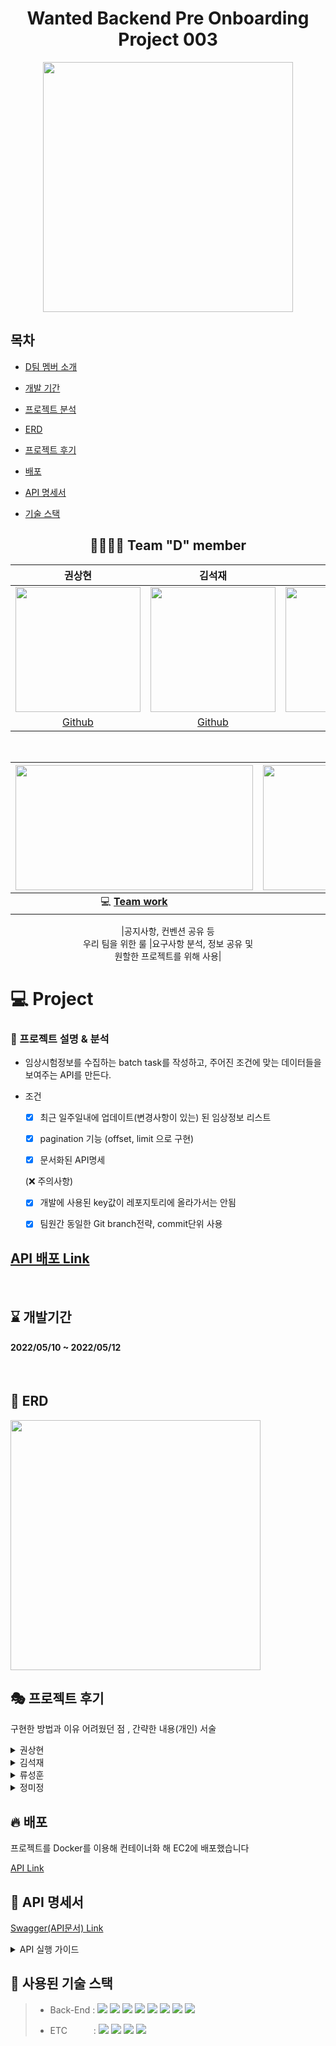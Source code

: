 
<div  align="center">

# Wanted Backend Pre Onboarding Project 003

<img  width="400"  src="https://user-images.githubusercontent.com/72593394/167660736-32c28f81-39f0-43d2-9797-6e74b73b53a7.jpg">

</div>

## 목차

- [D팀 멤버 소개](#-team-d-member)

- [개발 기간](#-개발기간)

- [프로젝트 분석](#-프로젝트-분석)

- [ERD](#-erd)

- [프로젝트 후기](#-프로젝트-후기)

- [배포](#-배포)

- [API 명세서](#-api-명세서)

- [기술 스택](#-사용된-기술-스택)

<div  align="center">

## 👨‍👨‍👦‍👦 Team "D" member

|권상현|김석재|류성훈|정미정|
|:------:|:------:|:------:|:------:|
|<img  src="https://avatars.githubusercontent.com/u/39396492?v=4"  width="200"/> | <img  src="https://avatars.githubusercontent.com/u/86823305?v=4"  width="200"/> | <img  src="https://avatars.githubusercontent.com/u/72593394?v=4"  width="200"/> |<img  src="https://avatars.githubusercontent.com/u/86827063?v=4"  width="200"/> |
|[Github](https://github.com/gshduet)|[Github](https://github.com/Cloudblack)|[Github](https://github.com/rsh1994)|[Github](https://github.com/nxxxtyetdecided)|

<br>

|<img  height="200"  width="380"  src="https://retaintechnologies.com/wp-content/uploads/2020/04/Project-Management-Mantenimiento-1.jpg">|<img  height="200"  width="330"  src="https://encrypted-tbn0.gstatic.com/images?q=tbn:ANd9GcTGElLjafMUhHglmqwh9lRh_sVzOCQyBiPNfQ&usqp=CAU">|
|:------:|:------:|
|💻 [**Team work**](https://mature-citron-a04.notion.site/Wanted_Pre_Onboarding-6af013e2bb3b43739cebc641de4ff558) | 📒 [**Project page**](https://mature-citron-a04.notion.site/3-95c29457557b4984a4c00ab9b1bb3769)|

|공지사항, 컨벤션 공유 등<br> 우리 팀을 위한 룰 |요구사항 분석, 정보 공유 및<br> 원할한 프로젝트를 위해 사용|

  
</div>

  
# 💻 Project

### 💭 프로젝트 설명 & 분석

- 임상시험정보를 수집하는 batch task를 작성하고, 주어진 조건에 맞는 데이터들을 보여주는 API를 만든다.

- 조건

	- [x] 최근 일주일내에 업데이트(변경사항이 있는) 된 임상정보 리스트

	- [x] pagination 기능 (offset, limit 으로 구현)

	- [x] 문서화된 API명세	

	(❌ 주의사항)
	- [x] 개발에 사용된 key값이 레포지토리에 올라가서는 안됨
	- [x] 팀원간 동일한 Git branch전략, commit단위 사용


## [API 배포 Link](http://52.78.198.214/api/research)

<br>

## ⌛ 개발기간
<h4>2022/05/10 ~ 2022/05/12</h4>

<br>

## 🚥 ERD
<img width="400"  src="https://user-images.githubusercontent.com/72593394/168226135-630e61ca-1dc8-47bb-9938-ef6a9b312186.png">
  
<br>

## 🎭 프로젝트 후기

구현한 방법과 이유 어려웠던 점 , 간략한 내용(개인) 서술

<details>

<summary>권상현</summary>

<div  markdown="1">

  <details>

  <summary>초기 계획</summary>


  1. 초기 DB 설계 시 오픈 API에서 받아 온 임상시험 정보(이하 정보)를 토대로 생성한 각각의 레코드(로우, 행)에 생성 시각을 나타내는 `created_at`, 최신화 시각을 나타내는 `updated_at`을 추가하고 이를 통해 이력관리를 계획함.

  2. 이후 매일 자정마다 진행될 `batch_task`는 다음과 같이 구성

    a. 오픈 API를 통해 받아온 데이터들 중 `과제번호` 가 제일 고유성이 있는 항목일 것이라 판단, `task_id` 컬럼으로 지정하고 primary_key로 선언

    b.  `과제번호`를 토대로 새로 입력해야 할 정보인지 DB에 이미 존재하고 있는 정보인지 구분

      - DB에 존재하지 않는 정보는 레코드를 새로 생성

      - 이미 DB에 입력한 정보일 경우 받아온 값과 비교해 변경사항이 있다면 최신화

    c. 이 과정은 `Django`에서 제공하는 `update_or_create` 메소드를 사용

  3. 정보를 불러와 조회할 때 `created_at`, `updated_at` 항목을 바탕으로 최신화 시점을 분류하고 최근 일주일 내 변경사항이 있는 정보를 조회하는 API를 구현

  </details>

  <details>

  <summary>문제 발생</summary>

  <div markdown="1">

  1.  `update_or_create` 메소드를 사용해 `batch_task`를 구현 했을 경우 새로운 정보를 레코드로 입력하는 과정은 계획대로 구현됨

  2. 받아온 정보와 이미 DB에 입력 된 정보를 비교해 값을 업데이트 하는 과정을 진행하던 중 `update_or_create` 메소드의 로직 문제로 최신화 할 값이 없더라도 `update`가 진행, `updated_at` 항목이 batch_task를 진행한 시각으로 최신화 되어버림.

    a.  `update_or_create`의 소스코드를 확인해 본 결과 `create` 가 아닌 경우에는 `update` 메소드의 로직을 그대로 따른 후 마지막에 `save()`를 실행함을 확인

    ![Untitled](3%E1%84%8C%E1%85%AE%E1%84%8E%E1%85%A1%20%E1%84%80%E1%85%AA%E1%84%8C%E1%85%A6%20-%20%E1%84%92%E1%85%B2%E1%84%86%E1%85%A5%E1%86%AB%E1%84%89%E1%85%B3%E1%84%8F%E1%85%A6%E1%84%8B%E1%85%B5%E1%84%91%E1%85%B3%20cc52e326cfe24898a271089a92ef4ba3/Untitled%204.png)

    b. 이럴 경우 값의 변화 유무에 상관 없이 일단 값 변경에 대한 쿼리를 날리므로 `updated_at` 이 최신화 될 수 밖에 없음

  </div>

  </details>

  <details>

  <summary>문제 해결</summary>

  <div markdown="1">

  1.  `update_or_create` 대신 `get_or_create`를 사용

  2. 얻은 정보의 `task_id`를 기준으로 `create`, `get` 여부를 결정

    -  `create`일 경우 : 해당 정보의 새로운 레코드 생성

    -  `get`일 경우 : 정보의 `task_id` 를 가진 레코드를 불러온 뒤

    - 변경될 것이라 판단한 ’연구기간’, ‘전체목표연구대상자수’, ‘임상시험단계(연구모형)’의 세부정보만 비교, 변경된 것이 있다면 `save()` 하여 `updated_at`의 변동을 최소화 시킴

      <aside>

      🗣 위의 세 요소를 변동될 것이라 판단한 이유는 다음과 같음

      1. 세 요소만 빈 값이 존재

      2. 과제번호, 과제명, 연구책임기관, 진료과의 경우 고유명사와 비슷하다 판단, 쉽게 변하지 않을 것

      3. 연구범위의 경우 단일/다수로 뚜렷한 차이를 보였으며 연구종류의 경우 기타 항목이 존재하여 기준이 확실치 않을 경우 해당 항목으로 분류 될 것이라 판단

      </aside>

  </div>

  </details>

  <details>

  <summary>결론</summary>

  <div markdown="1">

  - 처음 계획했던

    - DB에 입력되지 않은 임상연구 정보를 받아왔을 경우 DB에 새로 입력

    - 이미 존재하는 임상연구 정보일 경우 변동 예상 항목을 비교해 변동이 있을 경우 해당 항목을 최신화

    - 세부정보 최신화가 진행될 경우 `updated_at` 값 역시 최신화하며 `updated_at` 값을 통해 최신화 시각을 식별

    등의 목표에 부합할 수 있었다.

  - 또한 해당 목표를 달성함에 따라 요구 사항에 존재했던

    1.  `기존 데이터와 API 데이터간의 수정된 사항을 비교하여 해당 임상시험이 업데이트 된 것인지 새로 추가된 것 인지 구별이 가능해야함`

    2.  `최근 일주일내에 업데이트(변경사항이 있는) 된 임상정보 리스트`

    조건을 만족시킬 수 있었으며 특히 2번 요구 사항을 조회하는 API 구현을 쉽게 마무리 할 수 있었다.

  </div>

  </details>

</div>

</details>

<details>

<summary>김석재</summary>

<div markdown="1">

  <details>

  <summary>계획</summary>
    
  <div  markdown="1">
  
  - 목적 - project app api를 컨테이너로 만들어 온라인에서 사용 할 수 있게 배포

  1. 완성된 django proejct를 dockerfile을 이용해 컨테이너 화 한다

  2. 여태까지 사용했던 django runserver는 production 환경에선 `보안 및 퍼포먼스 이슈로 추천하지 않으므로 다른웹 서버`를 찾게되었다

  3. Apache와 nginx중 `많고 긴 처리가 필요없는 이번 project app에는 비동기적 처리`를 사용하는 `nginx`가 적합해 보였다

  4.  `웹 서버인 nginx와 웹 어플리케이션인 django를 연결할 WSGI`로 `gunicorn`을 선택했다(`상대적으로 가볍고 빠르고 쉽다`)

  5. 컨테이너 화 한 것은 `nginx , mysql , django (+ gunicorn)`이고 이를 서로 연동하기위해 `docker-compose`를 사용했다

  6. docker-compose로 정상 작동하는것을 확인 한 후 `EC2`에서 `docker, docker-compose, git 정도만 설치`했다

  7. 그 다음은 git pull을 이용해 프로젝트를 받고 (`key값이 들어있는 파일은 git에서 받을수 없고 직접 올리거나 작성`해야합니다) `간편하게 docker-compose`를 실행 하면 된다

  8. 그 이후 몇번의 수정이 있었지만 `git pull만 하고 바로 배포 할 수 있다`

  </div>

  </details>

  <details>

  <summary>문제 -1</summary>

  <div markdown="1">
    
  <details>

  <summary>문제</summary>

  <div markdown="1">

  docker-compose시 api를 통해 `데이터 리스트를 조회하면 아무것도 나오지 않는(비어있는 db)` 문제가 생겼다

  <details>

  <summary>문제상황</summary>

  <div markdown="1">

  - DB의 데이터가 비어있다

  - docker-compose는 실행이된다

  - api는 정상적으로 동작한다

  </div>

  </details>
      
  <details>

  <summary>추측</summary>

  <div markdown="1">

  - docker-compose 시 db가 제대로 입력되지 않는 것 같다

  </div>

  </details>

  </div>
      
  </details>

    <details>

    <summary>원인 분석</summary>

    <div markdown="1">

    - docker-compose시 나오는 로그를 전부 읽어보았다

    - sql 파일로 db 초기셋팅하는 부분이 동작하지 않는 것을 알게되었다

      <details>

      <summary>원인 -1</summary>

      <div markdown="1">

        ```python

        volumes:

        - data:/var/lib/mysql/

        - ./db_name.sql:/docker-entrypoint-initdb.d/db_name.sql

        ```

        -  `/var/lib/mysql/`은 mysql 설치 폴더인데

        if문으로 mysql 폴더를 체크하고 없으면 initdb.d폴더를 확인해 초기 db를 불러들인다

        `즉, data:/var/lib/mysql/ 이있으면 initdb.d가 동작을 안한다`

        - /var/lib/mysql/에 내가 쓰던 mysql을 넣었다면 database를 다 가져왔을 것이다 하지만 dockerhub의 image로 된 mysql을 가져와 비어있게되는데 이걸 놓쳤다

        - 또 compose 실행시 migrate를 하기때문에 스키마만 생성된것으로 추측된다

      </div>

      </details>

      <details>

      <summary>원인 -2</summary>

      <div markdown="1">

        - `web_1 exited with code 1` 와 함께 project app 도커 실행이 중단된다

        - mysql github issue에 같은 문제를 가진 사람이있었는데 초기화될때 뜨는 문구일 뿐이라고 한다

        ![ 신경안써도 된다고 하신다 ㅠㅠ](3%E1%84%8C%E1%85%AE%E1%84%8E%E1%85%A1%20%E1%84%80%E1%85%AA%E1%84%8C%E1%85%A6%20-%20%E1%84%92%E1%85%B2%E1%84%86%E1%85%A5%E1%86%AB%E1%84%89%E1%85%B3%E1%84%8F%E1%85%A6%E1%84%8B%E1%85%B5%E1%84%91%E1%85%B3%20cc52e326cfe24898a271089a92ef4ba3/Untitled%205.png)

        신경안써도 된다고 하신다 ㅠㅠ

        - 뒤늦게 확인해보니

          1.  `/var/lib/mysql/`가 없을때 db를 읽지 못해 에러를 발생

          2. project app이 mysql과 연동 할 수 없어 실행이 중단

          3. mysql이 initdb를 읽어와 db를 생성

          4. 수동으로 project app을 다시 실행하면 정상으로 작동한다

      </div>

      </details>

    </div>

    </details>
      
      <details>

      <summary>해결</summary>

      <div markdown="1">

      1. db voluens에서 `/var/lib/mysql/` 삭제

      2. project app 에 `restart: always` 추가 , `migrate` 실행 삭제

      추가 - sql파일을 이용해 db를 직접 넣을 경우 migrate가 필요 하지않다 migrate를 빼주면 project app이 종료되지않는다o
      </div>

      </details>

      <details>

      <summary>무엇이 이 문제를 어렵게 만들었는가?</summary>

      <div markdown="1">
        
      나는 db 데이터의 유무를 **`제작한 api를 통해`** 체크했는데 **`원인 -1`**을 해결했을때는 `**project app의 도커가 종료**`되면 api를 통해 체크를 할 수 없었다.

      사실 도커가 종료되었다는 것도 모르고 `**db의 문제로 api가 동작하지 않는다고 생각했다**`

      팀원들과 상의해 `**각 도커 내부를 확인**` 하기로 하고 도커에 접속해 체크 하던 중 `**원인-1**`을 해결할 때 `**project app의 도커가 오류로 종료**`된다는 것을 알았다.

      그리고 그때 `**db 도커는 작동 중**`이며 `**db의 데이터가 채워져**`있는 것을 확인 할 수 있었다.

      `원인-1`을 해결하고 `**project app의 도커를 다시 키는 것**` 만으로 해결되는 간단한 문제였다.

      - 결론적으로 docker에서 리눅스 cli를 처음 접해 사용이 익숙치 않다는 이유로 `**보기 편한** **api로만 체크**`를 했다는 점과 `**추측으로 문제는 여기서 나는거다 라고 확신**`해버린 점이 간단한 문제를 어렵게 만들었다.

      내 이런 문제점을 알고 있었다 프로젝트에서 배포를 맡은 것 도 배포를 해본적이없어 도전해 보고싶기 때문이었다. 새로운 것에 도전해 익숙하지 않음에 대한 두려움을 이겨낼것이다

      </div>

      </details>

    </div>

    </details>

  </div>  

  </details>

  <details>

  <summary>문제 -2</summary>

  <div markdown="1">

    <details>

    <summary>문제</summary>

    <div markdown="1">

    - 배포를 했을때 `crontab이 작동하지않는다`

    <details>

    <summary>문제상황</summary>

    <div markdown="1">

      - crontab 작동 시간이 되었는데 아무 반응이없다

      - docker-compose log 화면에 crontab log가 없었다

      ![Untitled](3%E1%84%8C%E1%85%AE%E1%84%8E%E1%85%A1%20%E1%84%80%E1%85%AA%E1%84%8C%E1%85%A6%20-%20%E1%84%92%E1%85%B2%E1%84%86%E1%85%A5%E1%86%AB%E1%84%89%E1%85%B3%E1%84%8F%E1%85%A6%E1%84%8B%E1%85%B5%E1%84%91%E1%85%B3%20cc52e326cfe24898a271089a92ef4ba3/Untitled%206.png)

      - crontab log 파일이 생성되어야 하는 위치에 아무것도 없다

    </div>

    </details>

    <details>

    <summary>추측</summary>

    <div markdown="1">

      - crontab으로 batch를 구현한 팀원은 컨테이너로 테스트를 하지 않은 상태였다

      - 로컬 컨테이너 테스트는 api 위주로 동작을 테스트했고 crontab을 제대로 체크하지 못했다

      - 그렇기 때문에 개발환경과 배포 환경에 따른 문제가 생겼을것이다

    </div>

    </details>
    
  </div>

  </details>

  <details>

  <summary>원인 분석 및 해결</summary>

  <div markdown="1">

    - docker-compose시 나오는 `로그를 전부 읽어보았다`

    - 문제 1 - 배포환경에서 crontab을 인식하지 못하는것을 알게되었다

      - 원인 ⇒ 배포환경에서 `django -crontab을 설치하지 못함`

      - 해결 ⇒ `RUN*apt-get install -y cron` Dockerfile 에서 cron 설치*

    - 문제 2 ⇒ cronjobs가 추가 되지 않음을 알게되었다

      - 원인⇒ `crontab을 추가하는 명령어를 입력 해야한다`

      - 해결⇒ docker-compose시 `python [manage.py](http://manage.py/) crontab add` 추가

    - 문제 3 ⇒ log파일이 생성되지않는다

      - 원인⇒ `cron 서비스를 켜주어야 했다`

      - 해결 ⇒ `service cron start` cron 서비스를 켜준다

        ![Batch_task.log2 가 생성됨](3%E1%84%8C%E1%85%AE%E1%84%8E%E1%85%A1%20%E1%84%80%E1%85%AA%E1%84%8C%E1%85%A6%20-%20%E1%84%92%E1%85%B2%E1%84%86%E1%85%A5%E1%86%AB%E1%84%89%E1%85%B3%E1%84%8F%E1%85%A6%E1%84%8B%E1%85%B5%E1%84%91%E1%85%B3%20cc52e326cfe24898a271089a92ef4ba3/Untitled%207.png)

        Batch_task.log2 가 생성됨

    - 문제 4 ⇒ `Batch_task.log2`가 아닌 `Batch_task.log`가 생성되어야함

      - 원인 ⇒ log 파일 문제를 해결하고자 `cronjobs 구문을 수정`했기 때문

      - 해결 ⇒ cronjobs 구문을 원래 대로 되돌림 하지만 `log가 다시 생성되지 않았다`

    - 문제 5 ⇒ cronjobs 구문을 `제대로 사용했음에도` log가 생성되지않는다

      - 원인 ⇒ cronjobs는 제대로 실행되고있었으나 `출력되는 값이 없어 log가 생성되지않았다` 또한 `docker-compose에서 cronjob이 동작한다는 log가 출력될 것으로 오해했다, 정상 동작시에도 출력되지않는다`

      - 해결 ⇒ `hello를 출력하는 테스트용 py 파일`을 만들어 테스트, log가 제대로 찍혀 문제를 찾았고 `원래 코드에서 출력을 추가`했다

        ![Untitled](3%E1%84%8C%E1%85%AE%E1%84%8E%E1%85%A1%20%E1%84%80%E1%85%AA%E1%84%8C%E1%85%A6%20-%20%E1%84%92%E1%85%B2%E1%84%86%E1%85%A5%E1%86%AB%E1%84%89%E1%85%B3%E1%84%8F%E1%85%A6%E1%84%8B%E1%85%B5%E1%84%91%E1%85%B3%20cc52e326cfe24898a271089a92ef4ba3/Untitled%208.png)

      - 테스트

        ![Untitled](3%E1%84%8C%E1%85%AE%E1%84%8E%E1%85%A1%20%E1%84%80%E1%85%AA%E1%84%8C%E1%85%A6%20-%20%E1%84%92%E1%85%B2%E1%84%86%E1%85%A5%E1%86%AB%E1%84%89%E1%85%B3%E1%84%8F%E1%85%A6%E1%84%8B%E1%85%B5%E1%84%91%E1%85%B3%20cc52e326cfe24898a271089a92ef4ba3/Untitled%209.png)

      - 정상 출력을확인

  </div>

  </details>

  <details>

  <summary>무엇이 이 문제를 어렵게 만들었는가?</summary>

  <div markdown="1">

    cromtab의 문제만 본다면 `crontab의 log가 어떤식으로 출력되는지 알지못해 문제를 더욱 어렵게 만들었다` 할 수 있지만 근본적인 문제는 `구현과 배포의 조화가 이루어 지지않았다`,

    `동작을 확인 할 수 있는 테스트코드가 존재하지않았다` 그리고 `코드리뷰가 부족했다`

    이번 프로젝트에서 배포를 메인으로 작업했는데 개발이 완성된 것을 배포한다는 생각을 하고 있었다 그리고 정신없이 배포를 구현하다보니 나는 `개발쪽 정보를 잘 모르고 개발쪽에선 배포쪽 정보를 모르게 되었다`

    일찍 `로컬에서 docker-compose 사용하는 방법을 알려 배포환경에서 테스트`를 할 수 있게 하거나, 반대로 `무엇을 테스트 하는지 알았다면` 배포환경에서 테스트를 해 이런 문제를 방지 하지 않았나 생각하게되었다.

    `서로 다른 업무를 맡아 각자 일을 했지만 하나의 작품을 만드는 만큼 프로젝트의 전반적인 이해가 필요하다는 점을 제대로 느꼈다`

  </div>

  </details>
    
</div>

</details>

</div>

</details>

<details>

<summary>류성훈</summary>

<div markdown="1">

  - 구현한 기능
      - Django 프로젝트 초기세팅
          - 앱 생성, DB모델링
          - 프로젝트 초기세팅 및 DB연동, 환경변수 분리
      - Swagger 적용
          - 구현 된 API을 확인할 수 있는 문서를 Swagger을 사용하여 작성했습니다.
      - README 작성
          - 프로젝트의 대문인 리드미를 작성하여 프로젝트를 설명해놓았습니다.
  - 어려웠던 점 및 보완할 점
      - Swagger
          - Django View작성 시 GenericView 혹은 Viewset과 같은 기능을 사용하였을 때, CRUD기능이 내장되어 있어서 Swagger 데코레이션을 넣을 수가 없었습니다.
          - Swagger 데코레이션을 붙여 API를 문서에 보이게 하기 위해서는 문서화하고싶은 기능들을 오버라이드 해야한다는 사실을 알게되었습니다.
          - 더욱 큰 프로젝트에서 정교한 API문서를 작성하기위해서는 꼼꼼함이 필요할 것이라는 생각이 들었습니다.
      - README
          - 마크다운 문법을 제대로 다루어 본 적이 없었어서, 리드미를 작성하는데 꽤 오랜 시간이 들었습니다.
          - 특히나 토글을 적용하는 것이 많이 헷갈렸습니다. 노션에서는 `‘>’` 로 토글 기능이 간단히 되지만, 리드미에 적용시키려면 `<detail> <summary> </summary> <div markdown=”1”> </div> </detail>` 을 하여 토글 하나를 적용시켜야 했습니다.
          - 깊이가 최대 4까지 되는 토글을 적용하는것이 어려웠고, HTML지식과 마크다운 문법에 더 익숙해 져야하고, 집중력을 보완해야겠다는 생각이 들었습니다.

</div>

</details>

<details>

<summary>정미정</summary>

<div markdown="1">

  구현한 기능

  1. DB 모델링
    
    - 모델을 여러 개로 나눈 이유는 추후 데이터 확장성 고려 또한 공통적으로 중복된 값을 가지는 필드이였기 때문에 데이터베이스 정규화 규칙을 따라 구현했습니다.

    - 과제 번호는 고유한 값이기 때문에 `pk`로 설정했습니다.

  2. OPEN API 통신

    - 데이터의 개수가 145개로 적어 한 페이지에 모든 데이터를 담아 호출했습니다..

      -  `page=1 perpage=145`

  3. 임상 정보 APIs

    - 정보의 수정이나 삭제는 OPEN API에서 이루어지는 것이고

      지금 작성한 API는 정보를 보여주는 기능만 하는 게 맞다고 판단해서

      읽는 기능만 구현했습니다.. (`ListAPIView` , `RetriveAPIView`)

    - generics.view를 이해하고자 사용해봤습니다.

      1. 임상정보 리스트 API

        - 최근 일주일내에 변경사항이 있는 임상정보 리스트

          -  `updated_at__gte` 에 일주일 전 날짜를 적용했습니다.

        - pagination을 위한 offset, limit

        - 쿼리 파라미터로 받아 적용했습니다.

        - 검색 기능 제공

          - 검색에 특정 필드를 검색하라는 조건이 없어 사용자가 주로 검색을 할 것 같은 필드를 임의로 선정했습니다..(과제명, 연구범위, 연구종류, 연구책임기관, 임상시험단계, 진료과)

          - 여러 개의 조건을 사용하기 위해 **Q**를 사용했습니다.

        **어려웠던 점**

          - gernics.view를 처음 사용해보는데 제공해주는 기능이 많지만 원하는 추가적인 기능이 있을 때 메소드 오버라이딩의 필요성을 느꼈습니다..

          - 쿼리 파라미터가 많아 `ListAPIView` → `GenericAPIView -> get_queryset`를 커스텀했습니다.

          - foreignkey로 연결한 값들을 `select_related`로 불러왔으나 쿼리문을 확인해보니 foreignkey로 연결한 테이블의 다른 값을 더 가져오지 않아 `select_related`가 필요없다는 것을 알게 되어 `select_related`의 개념을 이해하게 됐습니다.

          - serializer에 foreignkey로 연결한 테이블들은 id로 나와서 값으로 보이도록 수정해야했다. `serializer.Charfield`로 값을 보여줌으로 해결했습니다.

          이전
        
          ![Untitled](3%E1%84%8C%E1%85%AE%E1%84%8E%E1%85%A1%20%E1%84%80%E1%85%AA%E1%84%8C%E1%85%A6%20-%20%E1%84%92%E1%85%B2%E1%84%86%E1%85%A5%E1%86%AB%E1%84%89%E1%85%B3%E1%84%8F%E1%85%A6%E1%84%8B%E1%85%B5%E1%84%91%E1%85%B3%20cc52e326cfe24898a271089a92ef4ba3/Untitled%2010.png)

          이후

         ![Untitled](3%E1%84%8C%E1%85%AE%E1%84%8E%E1%85%A1%20%E1%84%80%E1%85%AA%E1%84%8C%E1%85%A6%20-%20%E1%84%92%E1%85%B2%E1%84%86%E1%85%A5%E1%86%AB%E1%84%89%E1%85%B3%E1%84%8F%E1%85%A6%E1%84%8B%E1%85%B5%E1%84%91%E1%85%B3%20cc52e326cfe24898a271089a92ef4ba3/Untitled%2011.png)

      2. 특정 임상정보 API

        - 특정 임상정보 읽기

          - task_id가 pk 이므로 `lookup_field=task_id`로 설정하는 것이 직관적이라고 생각했습니다.

  4. 배포 후 swagger ui 의 request url관련
    
    **어려웠던 점**

    ❗ 로컬에서 swagger 주소에 들어가 실행했을 때 잘 작동했으나 배포 후 실행해보니 `failed fetch` 가 출력됐습니다.

    ![Untitled](3%E1%84%8C%E1%85%AE%E1%84%8E%E1%85%A1%20%E1%84%80%E1%85%AA%E1%84%8C%E1%85%A6%20-%20%E1%84%92%E1%85%B2%E1%84%86%E1%85%A5%E1%86%AB%E1%84%89%E1%85%B3%E1%84%8F%E1%85%A6%E1%84%8B%E1%85%B5%E1%84%91%E1%85%B3%20cc52e326cfe24898a271089a92ef4ba3/Untitled%2012.png)

    `ec2주소/api/research`로 요청이 가야하는 데 nginx.conf에서 설정해준 proxy_path인 `web/api/research`로 연결이 되어 오류가 났습니다.

    proxy_path는 docker-compose에서 작성된 컨테이너명으로 변경하면 아예 연결이 되지 않아 변경할 수 있는 부분이 아니였습니다.

    ```yaml

    location / {

    proxy_pass http://web/;

    proxy_set_header Host $host;

    proxy_set_header X-Real-IP $remote_addr;

    proxy_set_header X-Forwarded-For $proxy_add_x_forwarded_for;

    }

    ```

    찾아본 결과 proxy_set header로 변수를 설정해야한다는 것을 알게되어

      - Host : 요청이 들어왔을 때 host 명

      - X-Real-IP: 요청한 클라이언트의 실제 IP

        -  `$remote_addr`: 요청한 클라이언트 주소

      - X-Forwarded-For: 클라이언트의 IP 주소, 이전에 프록시 서버가 또 있었다면 그 IP 를 의미

        -  **$proxy_add_x_forwarded_for**: 요청 헤더와 그 뒤에 따라오는 클라이언트의 원격 주소를 포함

    이 세가지를 추가 후 다시 배포한 결과

    ![Untitled](3%E1%84%8C%E1%85%AE%E1%84%8E%E1%85%A1%20%E1%84%80%E1%85%AA%E1%84%8C%E1%85%A6%20-%20%E1%84%92%E1%85%B2%E1%84%86%E1%85%A5%E1%86%AB%E1%84%89%E1%85%B3%E1%84%8F%E1%85%A6%E1%84%8B%E1%85%B5%E1%84%91%E1%85%B3%20cc52e326cfe24898a271089a92ef4ba3/Untitled%2013.png)

    정상적인 값이 반환되는 것을 확인할 수 있었습니다.
      
</div>

</details>

  

## 🔥 배포

프로젝트를 Docker를 이용해 컨테이너화 해 EC2에 배포했습니다

[API Link](http://52.78.198.214/api/research)

  
  

## 🎫 API 명세서

 [Swagger(API문서) Link](http://52.78.198.214/swagger/)
<details>

<summary>API 실행 가이드</summary>

- Read
	```
	curl http://52.78.198.214/api/research/C130012
	```

- List
	```
	curl http://52.78.198.214/api/research
	```
	
- Search
		```
		curl http://52.78.198.214/api/research?agency=%EA%B3%A0%EB%A0%A4%EB%8C%80
		```	

<div  markdown="1">

<b>상세 설명</b>

-  [GET] <b>/research</b>
  임상정보 데이터 리스트 <b>조회,검색</b> 기능
	  - List 조회: [Try it out] 버튼 클릭 후 아무 입력 없이 [Execute] 클릭
		<img width="300"  src="https://user-	images.githubusercontent.com/72593394/168235900-f045f906-892f-40e6-b517-b40f373bce73.png">
			데이터 List 조회 완료
	  - 특정 정보로 검색 : [Try it out]클릭 후 원하는 정보를 입력 후 [Exectute]
		  - ex) agency = 고려대

		<img width="200"  src="https://user-images.githubusercontent.com/72593394/168236832-99955257-79ab-4ec9-a1c2-ddf54848b65f.png">

			[execute]
			
			<img width="200"  src="https://user-images.githubusercontent.com/72593394/168237177-1d14fb9f-a4d7-409f-90ca-f0123817ae3d.png">
			
			agency에 '고려대'가 포함된 데이터들의 리스트가 조회됩니다.
			
	  - pagination


		<img width="150"  src="https://user-images.githubusercontent.com/72593394/168237526-32cd9eec-ecc2-494e-a8c8-42242c4193c4.png">


	  - 원하는 offset, limit값을 넣어 pagination기능을 적용하여 데이터를 조회할 수 있습니다.
			


 -  [GET] <b>/research/{task_id}</b>

	  임상정보 상세데이터 가져오기(detail)

	- 원하는 과제번호(task_id)를 파라미터로 넣어 [Execute]합니다.
		- ex) task_id = C130012

		<img width="200"  src="https://user-images.githubusercontent.com/72593394/168239792-ccd5f7d5-257e-43e1-afc6-c8b31f4350a6.png">


				과제번호 C130012의 상세정보 데이터

</div>

</details>

  



## 🧹 사용된 기술 스택

> - Back-End :  <img src="https://img.shields.io/badge/Python 3.10-3776AB?style=flat&logo=Python&logoColor=white"/>&nbsp;<img src="https://img.shields.io/badge/Django 4.0.4-092E20?style=flat&logo=Django&logoColor=white"/>&nbsp;<img src="https://img.shields.io/badge/Django-DRF 3.13.1-009287?style=flat&logo=Django&logoColor=white"/>&nbsp;<img src="https://img.shields.io/badge/Django-crontab 0.7.1-FF7300?style=flat&logo=Django&logoColor=white"/>&nbsp;<img src="https://img.shields.io/badge/Mysql 8.0.28 -1b9e41?style=flat&logo=Mysql&logoColor=white"/>&nbsp;<img src="https://img.shields.io/badge/Docker 20.10.14-2496ED?style=flat&logo=docker&logoColor=white"/>&nbsp;<img src="https://img.shields.io/badge/Gunicorn 20.1.0-499848?style=flat&logo=gunicorn&logoColor=white"/>&nbsp;<img src="https://img.shields.io/badge/NGINX 1.21.6-0ECAD4?style=flat&logo=NGINX&logoColor=white"/>
> 
> - ETC　　　:  <img src="https://img.shields.io/badge/Git-F05032?style=flat-badge&logo=Git&logoColor=white"/>&nbsp;<img src="https://img.shields.io/badge/Github-181717?style=flat-badge&logo=Github&logoColor=white"/>&nbsp;<img src="https://img.shields.io/badge/Swagger-FF6C37?style=flat-badge&logo=Swagger&logoColor=white"/>&nbsp;<img src="https://img.shields.io/badge/AWS EC2-FF9900?style=flat-badge&logo=Amazon AWS&logoColor=white"/>